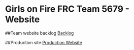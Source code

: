 # Girls on Fire FRC Team 5679 - Website

##Team website backlog
[Backlog](https://kanbanflow.com/board/3b46a0ae6c09d2da1074ab90e4021954)

##Production site
[Production Website](http://www.girlsonfire5679.com/)